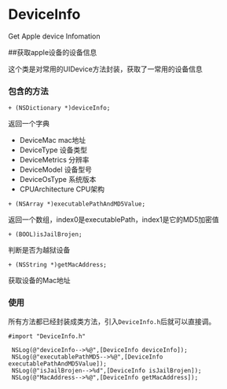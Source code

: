 # DeviceInfo 
Get Apple device Infomation

##获取apple设备的设备信息


这个类是对常用的UIDevice方法封装，获取了一常用的设备信息

### 包含的方法

`+ (NSDictionary *)deviceInfo;`

返回一个字典

*  DeviceMac  mac地址
*  DeviceType 设备类型
*  DeviceMetrics 分辨率
*  DeviceModel 设备型号
*  DeviceOsType 系统版本
*  CPUArchitecture CPU架构

`+ (NSArray *)executablePathAndMD5Value;`

返回一个数组，index0是executablePath，index1是它的MD5加密值

`+ (BOOL)isJailBrojen;`
  
判断是否为越狱设备

`+ (NSString *)getMacAddress;`

获取设备的Mac地址

### 使用

所有方法都已经封装成类方法，引入`DeviceInfo.h`后就可以直接调。

```objc
#import "DeviceInfo.h"
```


```objc
 NSLog(@"deviceInfo-->%@",[DeviceInfo deviceInfo]);
 NSLog(@"executablePathMD5-->%@",[DeviceInfo executablePathAndMD5Value]);
 NSLog(@"isJailBrojen-->%d",[DeviceInfo isJailBrojen]);
 NSLog(@"MacAddress-->%@",[DeviceInfo getMacAddress]);
```

